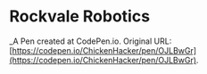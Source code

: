 # Rockvale Robotics
 _A Pen created at CodePen.io. Original URL: [https://codepen.io/ChickenHacker/pen/OJLBwGr](https://codepen.io/ChickenHacker/pen/OJLBwGr).

 